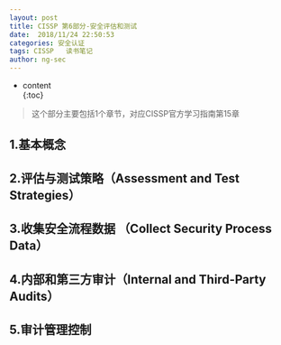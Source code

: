 ```yaml
---
layout: post  
title: CISSP 第6部分-安全评估和测试
date:  2018/11/24 22:50:53
categories: 安全认证 
tags: CISSP   读书笔记
author: ng-sec  
---
```


* content  
{:toc}

> 这个部分主要包括1个章节，对应CISSP官方学习指南第15章

## 1.基本概念

## 2.评估与测试策略（Assessment and Test Strategies）

## 3.收集安全流程数据 （Collect Security Process Data）

## 4.内部和第三方审计（Internal and Third-Party Audits）

## 5.审计管理控制
